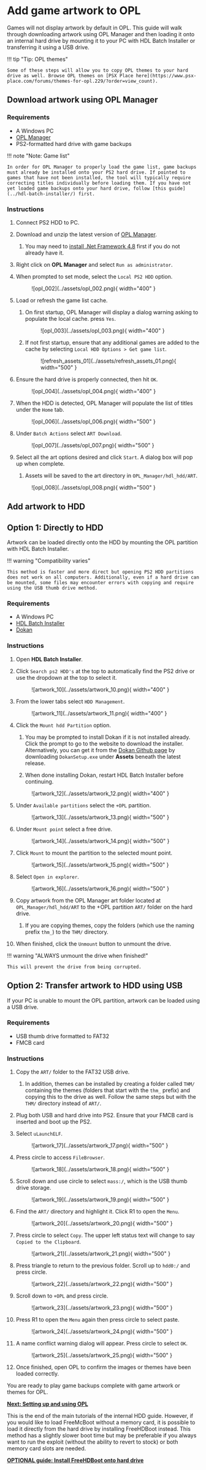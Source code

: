 # Add game artwork to OPL

Games will not display artwork by default in OPL. This guide will walk through downloading artwork using OPL Manager and then loading it onto an internal hard drive by mounting it to your PC with HDL Batch Installer or transferring it using a USB drive.

!!! tip "Tip: OPL themes"

    Some of these steps will allow you to copy OPL themes to your hard drive as well. Browse OPL themes on [PSX Place here](https://www.psx-place.com/forums/themes-for-opl.229/?order=view_count).

## Download artwork using OPL Manager

### Requirements

* A Windows PC
* [OPL Manager](https://oplmanager.com/site/)
* PS2-formatted hard drive with game backups

!!! note "Note: Game list"

    In order for OPL Manager to properly load the game list, game backups must already be installed onto your PS2 hard drive. If pointed to games that have not been installed, the tool will typically require correcting titles individually before loading them. If you have not yet loaded game backups onto your hard drive, follow [this guide](../hdl-batch-installer/) first.

### Instructions

1. Connect PS2 HDD to PC.

1. Download and unzip the latest version of [OPL Manager](https://oplmanager.com/site/).

    1. You may need to [install .Net Framework 4.8](https://dotnet.microsoft.com/download/dotnet-framework/thank-you/net48-web-installer) first if you do not already have it.

1. Right click on **OPL Manager** and select `Run as administrator`.

1. When prompted to set mode, select the `Local PS2 HDD` option.

    <figure markdown="span">
      ![opl_002](../assets/opl_002.png){ width="400" }
    </figure>

1. Load or refresh the game list cache.

    1. On first startup, OPL Manager will display a dialog warning asking to populate the local cache. press `Yes`.

        <figure markdown="span">
        ![opl_003](../assets/opl_003.png){ width="400" }
    </figure>

    2. If not first startup, ensure that any additional games are added to the cache by selecting `Local HDD Options > Get game list`.

        <figure markdown="span">
        ![refresh_assets_01](../assets/refresh_assets_01.png){ width="500" }
        </figure>

1. Ensure the hard drive is properly connected, then hit `OK`.

    <figure markdown="span">
      ![opl_004](../assets/opl_004.png){ width="400" }
    </figure>

1. When the HDD is detected, OPL Manager will populate the list of titles under the `Home` tab.

    <figure markdown="span">
      ![opl_006](../assets/opl_006.png){ width="500" }
    </figure>

1. Under `Batch Actions` select `ART Download`.

    <figure markdown="span">
      ![opl_007](../assets/opl_007.png){ width="500" }
    </figure>

1. Select all the art options desired and click `Start`. A dialog box will pop up when complete.

    1. Assets will be saved to the art directory in `OPL_Manager/hdl_hdd/ART`.

    <figure markdown="span">
      ![opl_008](../assets/opl_008.png){ width="500" }
    </figure>

## Add artwork to HDD

## Option 1: Directly to HDD

Artwork can be loaded directly onto the HDD by mounting the OPL partition with HDL Batch Installer.

!!! warning "Compatibility varies"

    This method is faster and more direct but opening PS2 HDD partitions does not work on all computers. Additionally, even if a hard drive can be mounted, some files may encounter errors with copying and require using the USB thumb drive method.

### Requirements

* A Windows PC
* [HDL Batch Installer](https://www.psx-place.com/resources/hdl-batch-installer.1173/)
* [Dokan](https://github.com/dokan-dev/dokany/releases)

### Instructions

1. Open **HDL Batch Installer**.

2. Click `Search ps2 HDD's` at the top to automatically find the PS2 drive or use the dropdown at the top to select it.

    <figure markdown="span">
      ![artwork_10](../assets/artwork_10.png){ width="400" }
    </figure>

1. From the lower tabs select `HDD Management`.

    <figure markdown="span">
      ![artwork_11](../assets/artwork_11.png){ width="400" }
    </figure>

1. Click the `Mount hdd Partition` option.

    1. You may be prompted to install Dokan if it is not installed already. Click the prompt to go to the website to download the installer. Alternatively, you can get it from the [Dokan Github page](https://github.com/dokan-dev/dokany/releases) by downloading `DokanSetup.exe` under **Assets** beneath the latest release.

    1. When done installing Dokan, restart HDL Batch Installer before continuing.

    <figure markdown="span">
      ![artwork_12](../assets/artwork_12.png){ width="400" }
    </figure>

1. Under `Available partitions` select the `+OPL` partition.

    <figure markdown="span">
      ![artwork_13](../assets/artwork_13.png){ width="500" }
    </figure>

1. Under `Mount point` select a free drive.

    <figure markdown="span">
      ![artwork_14](../assets/artwork_14.png){ width="500" }
    </figure>

1. Click `Mount` to mount the partition to the selected mount point.

    <figure markdown="span">
      ![artwork_15](../assets/artwork_15.png){ width="500" }
    </figure>

1. Select `Open in explorer`.

    <figure markdown="span">
      ![artwork_16](../assets/artwork_16.png){ width="500" }
    </figure>

1. Copy artwork from the OPL Manager art folder located at `OPL_Manager/hdl_hdd/ART` to the +OPL partition `ART/` folder on the hard drive.

    1. If you are copying themes, copy the folders (which use the naming prefix `thm_`) to the `THM/` directory.

1. When finished, click the `Unmount` button to unmount the drive.

!!! warning "ALWAYS unmount the drive when finished!"

    This will prevent the drive from being corrupted.

## Option 2: Transfer artwork to HDD using USB

If your PC is unable to mount the OPL partition, artwork can be loaded using a USB drive.

### Requirements

* USB thumb drive formatted to FAT32
* FMCB card

### Instructions

1. Copy the `ART/` folder to the FAT32 USB drive.

    1. In addition, themes can be installed by creating a folder called `THM/` containing the themes (folders that start with the `thm_` prefix) and copying this to the drive as well. Follow the same steps but with the `THM/` directory instead of `ART/`.

1. Plug both USB and hard drive into PS2. Ensure that your FMCB card is inserted and boot up the PS2.

1. Select `uLaunchELF`.

    <figure markdown="span">
      ![artwork_17](../assets/artwork_17.png){ width="500" }
    </figure>

1. Press circle to access `FileBrowser`.

    <figure markdown="span">
      ![artwork_18](../assets/artwork_18.png){ width="500" }
    </figure>

1. Scroll down and use circle to select `mass:/`, which is the USB thumb drive storage.

    <figure markdown="span">
      ![artwork_19](../assets/artwork_19.png){ width="500" }
    </figure>

1. Find the `ART/` directory and highlight it. Click R1 to open the `Menu`.

    <figure markdown="span">
      ![artwork_20](../assets/artwork_20.png){ width="500" }
    </figure>

1. Press circle to select `Copy`. The upper left status text will change to say `Copied to the Clipboard`.

    <figure markdown="span">
      ![artwork_21](../assets/artwork_21.png){ width="500" }
    </figure>

1. Press triangle to return to the previous folder. Scroll up to `hdd0:/` and press circle.

    <figure markdown="span">
      ![artwork_22](../assets/artwork_22.png){ width="500" }
    </figure>

1. Scroll down to `+OPL` and press circle.

    <figure markdown="span">
      ![artwork_23](../assets/artwork_23.png){ width="500" }
    </figure>

1. Press R1 to open the `Menu` again then press circle to select paste.

    <figure markdown="span">
      ![artwork_24](../assets/artwork_24.png){ width="500" }
    </figure>

1. A name conflict warning dialog will appear. Press circle to select `OK`.

    <figure markdown="span">
      ![artwork_25](../assets/artwork_25.png){ width="500" }
    </figure>

1. Once finished, open OPL to confirm the images or themes have been loaded correctly.

You are ready to play game backups complete with game artwork or themes for OPL.

[**Next: Setting up and using OPL**](../OPL-guide/)

This is the end of the main tutorials of the internal HDD guide. However, if you would like to load FreeMcBoot without a memory card, it is possible to load it directly from the hard drive by installing FreeHDBoot instead. This method has a slightly slower boot time but may be preferable if you always want to run the exploit (without the ability to revert to stock) or both memory card slots are needed.

[**OPTIONAL guide: Install FreeHDBoot onto hard drive**](../install-freehdboot/) 